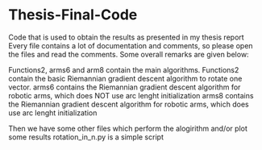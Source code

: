 # Thesis-Final-Code
Code that is used to obtain the results as presented in my thesis report
Every file contains a lot of documentation and comments, so please open the files and read the comments. Some overall remarks are given below:

Functions2, arms6 and arm8 contain the main algorithms. 
Functions2 contain the basic Riemannian gradient descent algorithm to rotate one vector.
arms6 contains the Riemannian gradient descent algorithm for robotic arms, which does NOT use arc lenght initialization
arms8 contains the Riemannian gradient descent algorithm for robotic arms, which does use arc lenght initialization

Then we have some other files which perform the alogirithm and/or plot some results
rotation_in_n.py is a simple script
